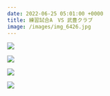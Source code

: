 ```yaml
---
date: 2022-06-25 05:01:00 +0000
title: 練習試合A　VS 武豊クラブ
image: /images/img_6426.jpg
---
```

![](/images/img_6453.jpg)

![](/images/img_6456.jpg)

![](/images/img_6479.jpg)

![](/images/img_6483.jpg)